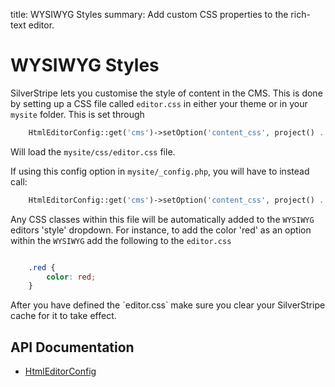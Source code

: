 title: WYSIWYG Styles
summary: Add custom CSS properties to the rich-text editor.

# WYSIWYG Styles

SilverStripe lets you customise the style of content in the CMS. This is done by setting up a CSS file called
`editor.css` in either your theme or in your `mysite` folder. This is set through


```php
    HtmlEditorConfig::get('cms')->setOption('content_css', project() . '/css/editor.css');
```

Will load the `mysite/css/editor.css` file.

If using this config option in `mysite/_config.php`, you will have to instead call:


```php
    HtmlEditorConfig::get('cms')->setOption('content_css', project() . '/css/editor.css');
```

Any CSS classes within this file will be automatically added to the `WYSIWYG` editors 'style' dropdown. For instance, to
add the color 'red' as an option within the `WYSIWYG` add the following to the `editor.css`


```css

    .red {
        color: red;
    }
```

<div class="notice" markdown="1">
After you have defined the `editor.css` make sure you clear your SilverStripe cache for it to take effect.
</div>

## API Documentation

* [HtmlEditorConfig](api:SilverStripe\Forms\HTMLEditor\HtmlEditorConfig)
